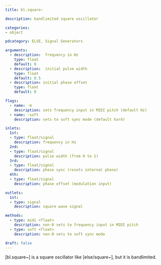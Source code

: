 ```yaml
---
title: bl.square~

description: bandlimited square oscillator

categories:
- object

pdcategory: ELSE, Signal Generators

arguments:
  - description:  frequency in Hz
    type: float
    default: 0
  - description:  initial pulse width
    type: float
    default: 0.5
  - description: initial phase offset 
    type: float
    default: 0

flags:
  - name: -m
    description: sets frequency input in MIDI pitch (default Hz)
  - name: -soft
    description: sets to soft sync mode (default hard)

inlets:
  1st:
  - type: float/signal
    description: frequency in Hz
  2nd:
  - type: float/signal
    description: pulse width (from 0 to 1)
  3rd:
  - type: float/signal
    description: phase sync (resets internal phase)
  4th:
  - type: float/signal
    description: phase offset (modulation input)

outlets:
  1st:
  - type: signal
    description: square wave signal

methods:
  - type: midi <float>
    description: non-0 sets to frequency input in MIDI pitch
  - type: soft <float>
    description: non-0 sets to soft sync mode

draft: false
---
```


[bl.square~] is a square oscillator like [else/square~], but it is bandlimited.
